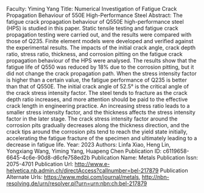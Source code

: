 Faculty: Yiming Yang
Title: Numerical Investigation of Fatigue Crack Propagation Behaviour of 550E High-Performance Steel
Abstract: The fatigue crack propagation behaviour of Q550E high-performance steel (HPS) is studied in this paper. Static tensile testing and fatigue crack propagation testing were carried out, and the results were compared with those of Q235. Finite element models were developed and verified against the experimental results. The impacts of the initial crack angle, crack depth ratio, stress ratio, thickness, and corrosion pitting on the fatigue crack propagation behaviour of the HPS were analysed. The results show that the fatigue life of Q550 was reduced by 18% due to the corrosion pitting, but it did not change the crack propagation path. When the stress intensity factor is higher than a certain value, the fatigue performance of Q235 is better than that of Q550E. The initial crack angle of 52.5° is the critical angle of the crack stress intensity factor. The steel tends to fracture as the crack depth ratio increases, and more attention should be paid to the effective crack length in engineering practice. An increasing stress ratio leads to a smaller stress intensity factor, and the thickness affects the stress intensity factor in the later stage. The crack stress intensity factor around the corrosion pits gradually decreases along the thickness direction, and the crack tips around the corrosion pits tend to reach the yield state initially, accelerating the fatigue fracture of the specimen and ultimately leading to a decrease in fatigue life.
Year: 2023
Authors: Linfa Xiao, Heng Lin, Yongxiang Wang, Yiming Yang, Huapeng Chen
Publication ID: c6119658-6645-4c6e-90d8-d6cfe758ed2b
Publication Name: Metals
Publication Issn: 2075-4701
Publication Url: http://www.e-helvetica.nb.admin.ch/directAccess?callnumber=bel-217879
Publication Alternate Urls: https://www.mdpi.com/journal/metals, http://nbn-resolving.de/urn/resolver.pl?urn=urn:nbn:ch:bel-217879
